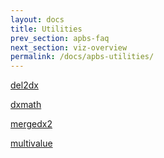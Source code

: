 ```yaml
---
layout: docs
title: Utilities
prev_section: apbs-faq
next_section: viz-overview
permalink: /docs/apbs-utilities/
---
```




<style>.section-nav {display:none;}</style>



<script type="text/javascript" language="JavaScript"><!--
function HideContent(d) {
document.getElementById(d).style.display = "none";
}
function ShowContent(d) {
document.getElementById(d).style.display = "block";
}
function ReverseDisplay(d) {
if(document.getElementById(d).style.display == "none") { document.getElementById(d).style.display = "block"; }
else { document.getElementById(d).style.display = "none"; }
}
//--></script>





<a href="javascript:ReverseDisplay('del2dx')">del2dx</a>

<div id="del2dx" style="display:none;">

<p>A utility program designed to convert DelPhi-format map files (electrostatic potential, etc.) to APBS OpenDX format.  This program is located in the APBS <code>tools/mesh</code> program and is invoked as:</p>

<p><code>del2dx delphi_file opendx_file</code></p>

<p>where <code>delphi_file</code> is the input file to be converted and <code>opendx_file</code> is the output OpenDX format file to be created.</p>

<hr />

</div>



<a href="javascript:ReverseDisplay('dxmath')">dxmath</a>

<div id="dxmath" style="display:none;">

<p>dxmath performs simple arithmetic operations with Cartesian grid data.  It is invoked as:</p>

<p><code>dx-math &lt;path&gt;</code></p>

<p><code>dx-math</code></p>

<p>where <code>&lt;path&gt;</code> is the path is the path to a file with operations specified in a stack-based (RPN) manner.  For example, a command file which adds grid1 and grid2, multiplies the result by 5.3, adds grid4, subtracts 99.3 from the whole thing, and writes the result on grid5 would have the form:</p>

{% highlight ruby %}
grid1
grid2 +
5.3 *
grid4 +
99.3 -
grid5 =
{% endhighlight %}

<p>The file names, scalar values, and operations must be separated by tabs, line breaks, or white space.  Comments can be included between the character # and a new line (in the usual shell script fashion).</p>

<hr />

</div>




<a href="javascript:ReverseDisplay('mergedx2')">mergedx2</a>

<div id="mergedx2" style="display:none;">

<p>mergedx2 is a replacement for the APBS mesh utility mergedx.  The old mergedx is deprecated and will be removed in a future release.</p>

<p>mergedx2 can perform a number of grid manipulation operations. Specifically:</p>

<ul>
<li>Resampling of one or more OpenDX map files (for example to alter the grid spacing of separate OpenDX files for further manipulation),</li>
<li>Extracting a subregion of an existing OpenDX map file.</li>
</ul>

<p>Usage and examples of running mergedx2 are given below:</p>

<code>mergedx2 [FLAGS] file1.dx [file2.dx ...]</code>



<h4>Arguments</h4>

<p><code>file1.dx [file2.dx ...]</code> The OpenDX files to be merged</p>

<h4>Flags</h4>

<p>All flags are optional. Flags must be set prior to listing input files. You must provide at least one OpenDX file. Subsequent files can be listed as a series of names on the command line.</p>

<p><code>-o</code> Output OpenDX file<br />
Specifying -o will assign an output name to the merged OpenDX file. The default file name is gridmerged.dx.
(default: gridmerged.dx)</p>

<p><code>-r</code> Output OpenDX file<br />
Resolution of grid points<br />
Specifying -r will allow the user to supply a spacing of grid points in the output OpenDX map. If the specified resolution is smaller than the actual resolution in the input files, upsampling will occur and a message printed to stdout will be passed. The default value is 1.0.<br />
(default: 1.0 Angstroms)</p>

<p><code>-b</code> Output OpenDX file<br />
Bounds of output map as: xmin ymin zmin xmax ymax zmax<br />
The -b flag allows the user to specify a subvolume of the volume occupied by all input OpenDX files. Ranges provided that fall outside the available bounds will cause the program to terminate. To determine the bounds of all input files use the -s option. The order for specifying bounds is: -b xmin ymin zmin xmax ymax zmax<br />
The default values are the full bounds of all input files.<br />
(default: calculates full map)
</p>

<p><code>-s</code> Output OpenDX file<br />
Print bounds of merged input dx files. Doesn't generate a merged map.<br />
Specifying -s with all of the input files listed will run a calculation that will print the current minimum and maximum bounds for all user supplied input files. No output (merged) OpenDX file is produced. The -s flag will cause all other options to be ignored.<br />
(-s is exclusive of the other flags)</p>

<p><code>-h</code> Print this message.</p>

<h4>Examples</h4>

{% highlight bash %}
./mergedx2 -r 0.5 file1.dx file2.dx<br />
./mergedx2 -b -3.13 -2.0 -2.14 31.0 25.4 22.1 file1.dx file2.dx file3.dx<br />
./mergedx2 -o myfile.dx -r 0.5 -b -3.13 -2.0 -2.14 31.0 25.4 22.1 file1.dx file2.dx<br />
./mergedx2 -s
{% endhighlight %}

<hr />

</div>






<a href="javascript:ReverseDisplay('multivalue')">multivalue</a>

<div id="multivalue" style="display:none;">

<p>This program evaluates OpenDX scalar data at a series of user-specified points and returns the value of the data at each point.  Run the program without any arguments.</p>

<p><code>multivalue</code></p>

<p>to see usage information.</p>

<hr />

</div>



